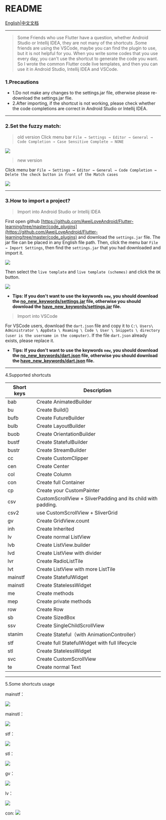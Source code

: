 # README

[English](https://github.com/AweiLoveAndroid/Flutter-learning/blob/master/code_plugins/readme.md)|[中文文档](https://github.com/AweiLoveAndroid/Flutter-learning/blob/master/code_plugins/README-CN.md)

---

> Some Friends who use Flutter have a question, whether Android Studio or Intellij IDEA, they are not many of the shortcuts .Some friends are using the VSCode, maybe you can find the plugin to use, but it is not helpful for you. When you write some codes that you use every day, you can't use the shortcut to generate the code you want. So I wrote the common Flutter code live templates, and then you can use it in Android Studio, Intellij IDEA and VSCode.

### 1.Precautions

* 1.Do not make any changes to the settings.jar file, otherwise please re-download the settings.jar flie.
* 2.After importing, if the shortcut is not working, please check whether the code completions are correct in Android Studio or Intellij IDEA.

---

### 2.Set the fuzzy match:

> old version
Click menu bar `File → Settings → Editor → General → Code Completion → Case Sensitive Complete → NONE`

![](https://upload-images.jianshu.io/upload_images/6098829-183dce2a0499b0d6.png?imageMogr2/auto-orient/strip%7CimageView2/2/w/702/format/webp)

> new version

Click menu bar `File → Settings → Editor → General → Code Completion → Delete the check button in front of the Match cases`

![](https://upload-images.jianshu.io/upload_images/6098829-3194305ecb760fbe.png?imageMogr2/auto-orient/strip%7CimageView2/2/w/556/format/webp)

---

### 3.How to import a project?

> Import into Android Studio or Intellij IDEA

First open github [https://github.com/AweiLoveAndroid/Flutter-learning/tree/master/code_plugins](https://github.com/AweiLoveAndroid/Flutter-learning/tree/master/code_plugins) and download the `settings.jar` file. The jar flie can be placed in any English file path.
Then, click the menu bar `File → Import Settings`, then find the `settings.jar` that you had downloaded and import it.

![](https://upload-images.jianshu.io/upload_images/6098829-450d5f8e17341ba7.png?imageMogr2/auto-orient/strip%7CimageView2/2/w/270/format/webp)

Then select the `live template` and `live template (schemes)` and click the `OK` button.

![](https://upload-images.jianshu.io/upload_images/6098829-5a16c2468a36d9d8.png?imageMogr2/auto-orient/strip%7CimageView2/2/w/541/format/webp)

* **Tips: If you don't want to use  the keywords `new`, you should download the [no_new_keywords/settings.jar](https://github.com/AweiLoveAndroid/Flutter-learning/tree/master/code_plugins/no_new_keywords/settings.jar) file, otherwise you should download the [have_new_keywords/settings.jar](hhttps://github.com/AweiLoveAndroid/Flutter-learning/tree/master/code_plugins/have_new_keywords/settings.jar) file.**

> Import into VSCode

For VSCode users, download the `dart.json` file and copy it to `C:\ Users\ Administrator \ AppData \ Roaming \ Code \ User \ Snippets \ directory (user is the username in the computer)`. If the file `dart.json` already exists, please replace it.

* **Tips: If you don't want to use  the keywords `new`, you should download the [no_new_keywords/dart.json](https://github.com/AweiLoveAndroid/Flutter-learning/tree/master/code_plugins/no_new_keywords/dart.json) file, otherwise you should download the [have_new_keywords/dart.json](https://github.com/AweiLoveAndroid/Flutter-learning/tree/master/code_plugins/have_new_keywords/dart.json) file.**

---

4.Supported shortcuts

Short keys|Description
----|----
bab|	Create AnimatedBuilder
bu|	Create Build()
bufb|	Create FutureBuilder
bulb|	Create LayoutBuilder
buob|	Create OrientationBuilder
bustf|	Create StatefulBuilder
bustr|	Create StreamBuilder
cc|	Create CustomClipper
cen|	Create Center
col|	Create Column
con|	Create full Container
cp|	Create your CustomPainter
csv|	CustomScrollView + SliverPadding and its child with padding.
csv2|	use CustomScrollView + SliverGrid
gv|	Create GridView.count
inh|	Create Inherited
lv|	Create normal ListView
lvb|	Create ListView.builder
lvd	|Create ListView with divider
lvr|	Create RadioListTile
lvt|	Create ListView with more ListTile
mainstf	|Create  StatefulWidget
mainstl|	Create  StatelessWidget
me	|Create methods
mep|	Create private methods
row|	Create Row
sb	|Create SizedBox
ssv|	Create SingleChildScrollView
stanim|	Create Stateful（with AnimationController）
stf	|Create full StatefulWidget with full lifecycle
stl	|Create StatelessWidget
svc	|Create CustomScrollView
te|	Create normal Text

---

5.Some shortcuts usage

mainstf：

![](https://upload-images.jianshu.io/upload_images/6098829-a715d299b3c4d2b6.gif?imageMogr2/auto-orient/strip%7CimageView2/2/w/418/format/webp)

mainstl：

![](https://upload-images.jianshu.io/upload_images/6098829-2042bdf5fb3a157a.gif?imageMogr2/auto-orient/strip%7CimageView2/2/w/418/format/webp)

stf：

![](https://upload-images.jianshu.io/upload_images/6098829-7e796ef45a0d5cd6.gif?imageMogr2/auto-orient/strip%7CimageView2/2/w/418/format/webp)

stl：

![](https://upload-images.jianshu.io/upload_images/6098829-b1549c03b9a9b5ee.gif?imageMogr2/auto-orient/strip%7CimageView2/2/w/418/format/webp)

gv：

![](https://upload-images.jianshu.io/upload_images/6098829-6c5985388f267fdc.gif?imageMogr2/auto-orient/strip%7CimageView2/2/w/647/format/webp)

lv：

![](https://upload-images.jianshu.io/upload_images/6098829-04f30b3523027724.gif?imageMogr2/auto-orient/strip%7CimageView2/2/w/418/format/webp)

con:
![](https://upload-images.jianshu.io/upload_images/6098829-374bb9d45ba2e3ea.gif?imageMogr2/auto-orient/strip%7CimageView2/2/w/647/format/webp)

